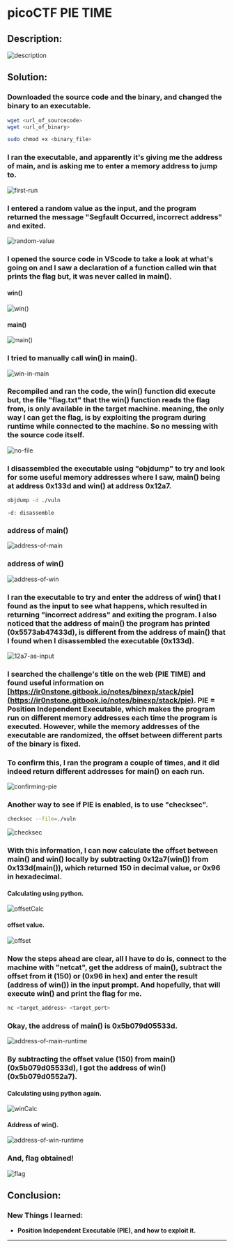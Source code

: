 # picoCTF PIE TIME

## Description:

![description](./images/picoCTF-PIE-TIME-screenshots/description.png)


## Solution:


### Downloaded the source code and the binary, and changed the binary to an executable.

```bash
wget <url_of_sourcecode>
wget <url_of_binary>
```
```bash
sudo chmod +x <binary_file>
```

### I ran the executable, and apparently it's giving me the address of main, and is asking me to enter a memory address to jump to.

![first-run](./images/picoCTF-PIE-TIME-screenshots/executable-first-run.png)


### I entered a random value as the input, and the program returned the message "Segfault Occurred, incorrect address" and exited.

![random-value](./images/picoCTF-PIE-TIME-screenshots/random-value-as-input.png)

### I opened the source code in VScode to take a look at what's going on and I saw a declaration of a function called win that prints the flag but, it was never called in main().

#### win()

![win()](./images/picoCTF-PIE-TIME-screenshots/win-function.png)


#### main()

![main()](./images/picoCTF-PIE-TIME-screenshots/main-function.png)

### I tried to manually call win() in main().

![win-in-main](./images/picoCTF-PIE-TIME-screenshots/win-call.png)

### Recompiled and ran the code, the win() function did execute but, the file "flag.txt" that the win() function reads the flag from, is only available in the target machine. meaning, the only way I can get the flag, is by exploiting the program during runtime while connected to the machine. So no messing with the source code itself.

![no-file](./images/picoCTF-PIE-TIME-screenshots/cant-open-file.png)


### I disassembled the executable using "objdump" to try and look for some useful memory addresses where I saw, main() being at address 0x133d and win() at address 0x12a7.

```bash
objdump -d ./vuln
```

`-d: disassemble`

### address of main()
![address-of-main](./images/picoCTF-PIE-TIME-screenshots/address-of-main.png)

### address of win()
![address-of-win](./images/picoCTF-PIE-TIME-screenshots/address-of-win.png)


### I ran the executable to try and enter the address of win() that I found as the input to see what happens, which resulted in returning "incorrect address" and exiting the program. I also noticed that the address of main() the program has printed (0x5573ab47433d), is different from the address of main() that I found when I disassembled the executable (0x133d).

![12a7-as-input](./images/picoCTF-PIE-TIME-screenshots/12a7-as-input.png)


### I searched the challenge's title on the web (PIE TIME) and found useful information on [https://ir0nstone.gitbook.io/notes/binexp/stack/pie](https://ir0nstone.gitbook.io/notes/binexp/stack/pie). PIE = Position Independent Executable, which makes the program run on different memory addresses each time the program is executed. However, while the memory addresses of the executable are randomized, the offset between different parts of the binary is fixed.

### To confirm this, I ran the program a couple of times, and it did indeed return different addresses for main() on each run.

![confirming-pie](./images/picoCTF-PIE-TIME-screenshots/confirming-pie.png)


### Another way to see if PIE is enabled, is to use "checksec".

```bash
checksec --file=./vuln
```

![checksec](./images/picoCTF-PIE-TIME-screenshots/checksec.png)

### With this information, I can now calculate the offset between main() and win() locally by subtracting 0x12a7(win()) from 0x133d(main()), which returned 150 in decimal value, or 0x96 in hexadecimal.

#### Calculating using python.

![offsetCalc](./images/picoCTF-PIE-TIME-screenshots/offsetCalc.png)


#### offset value.

![offset](./images/picoCTF-PIE-TIME-screenshots/offsetValue.png)



### Now the steps ahead are clear, all I have to do is, connect to the machine with "netcat", get the address of main(), subtract the offset from it (150) or (0x96 in hex) and enter the result (address of win()) in the input prompt. And hopefully, that will execute win() and print the flag for me.

```bash
nc <target_address> <target_port>
```

### Okay, the address of main() is 0x5b079d05533d.


![address-of-main-runtime](./images/picoCTF-PIE-TIME-screenshots/address-of-main-runtime.png)


### By subtracting the offset value (150) from main() (0x5b079d05533d), I got the address of win() (0x5b079d0552a7).

#### Calculating using python again.

![winCalc](./images/picoCTF-PIE-TIME-screenshots/winCalc.png)

#### Address of win().

![address-of-win-runtime](./images/picoCTF-PIE-TIME-screenshots/address-of-win-runtime.png)



### And, flag obtained!

![flag](./images/picoCTF-PIE-TIME-screenshots/flag.png)

## Conclusion:

### New Things I learned:

- **Position Independent Executable (PIE), and how to exploit it.**

---